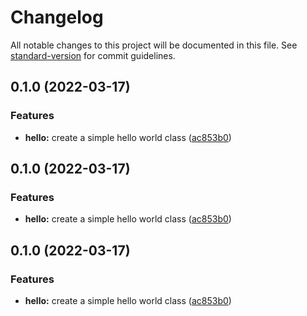 # Changelog

All notable changes to this project will be documented in this file. See [standard-version](https://github.com/conventional-changelog/standard-version) for commit guidelines.

## 0.1.0 (2022-03-17)


### Features

* **hello:** create a simple hello world class ([ac853b0](https://github.com/Sovenique/java-maven-standard-version-sample/commit/ac853b02cfc64e8513d57cefd74d0ad2d80e59e9))

## 0.1.0 (2022-03-17)


### Features

* **hello:** create a simple hello world class ([ac853b0](https://github.com/Sovenique/java-maven-standard-version-sample/commit/ac853b02cfc64e8513d57cefd74d0ad2d80e59e9))

## 0.1.0 (2022-03-17)


### Features

* **hello:** create a simple hello world class ([ac853b0](https://github.com/Sovenique/java-maven-standard-version-sample/commit/ac853b02cfc64e8513d57cefd74d0ad2d80e59e9))
